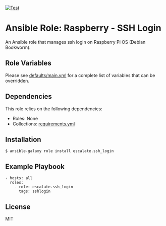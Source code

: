 [![Test](https://github.com/escalate/ansible-raspberry-ssh-login/actions/workflows/test.yml/badge.svg?branch=master&event=push)](https://github.com/escalate/ansible-raspberry-ssh-login/actions/workflows/test.yml)

# Ansible Role: Raspberry - SSH Login

An Ansible role that manages ssh login on Raspberry Pi OS (Debian Bookworm).

## Role Variables

Please see [defaults/main.yml](https://github.com/escalate/ansible-raspberry-ssh-login/blob/master/defaults/main.yml) for a complete list of variables that can be overridden.

## Dependencies

This role relies on the following dependencies:

- Roles: None
- Collections: [requirements.yml](https://github.com/escalate/ansible-raspberry-ssh-login/blob/master/requirements.yml)

## Installation

```
$ ansible-galaxy role install escalate.ssh_login
```

## Example Playbook

```
- hosts: all
  roles:
    - role: escalate.ssh_login
      tags: sshlogin
```

## License

MIT
